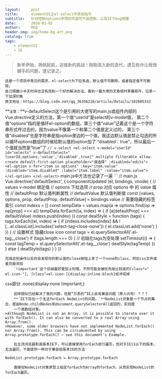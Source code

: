 ```yaml
---
layout:     post
title:      elementUI之el-select中添加指令
subtitle:   针对控制options中项的可选可不选控制，以及IE下bug梳理
date:       2020-01-02
author:     MSQ
header-img: img/home-bg-art.png
catalog: true
tags:
    - elementUI
    - IE
---
```



>新年伊始，扬帆起航，迎接新的挑战！刚刚进入新的迭代，遇见些许让我很棘手的问题，遂记录之。

    这是一个项目中常见的需求，el-select为下拉多选，默认值不可删除，或者指定值不可删除。
    自己琢磨小半天时间也没有找到一个好的解决办法，看到一篇大佬的文章顿时茅塞顿开，记录一下加深印象
    原文地址：https://blog.csdn.net/qq_36356218/article/details/102605332

**`注意：`**v-defaultSelect这个是引用的大佬写的main.js或组件内部的Vue.directive定义的方法，第一个值“userId”是select的v-model值，
    第二个值“options”指的是循环el-option的数组，第三个值“value”记着这个是一个字符串形式传过去的，因为value不像第一个和第二个值是定义过的，
    第三个值“disabled”也是字符串是指option里边的一个值，我这边默认值是禁止勾选的所以循环options数组的时候给默认值的option加了
    “disabled：true”，所以最后一个值就当然是“true”了
    ```
    // v-select
    <el-select
        v-model="userId"
        id="selects"
        v-defaultSelect="[userId,options,'value','disabled',true]"
        multiple
        filterable
        allow-create
        default-first-option
        placeholder="请选择"
        :disabled="edits">
        <el-option
          v-for="item in options"
          :key="item.value"
          :disabled="item.disabled"
          :label="item.label"
          :value="item.value">
        </el-option>
    </el-select>
    ```
    main.js中方法也记录了一遍
    ```
    // main.js
    Vue.directive('defaultSelect', {
        componentUpdated (el, bindings, vnode) {
          // values v-model 绑定值
          // options 下拉选项
          // prop 对应 options 中 的 value 属性
          // defaultProp 默认值判断属性
          // defaultValue 默认值判断值
          const [values, options, prop, defaultProp, defaultValue] = bindings.value
          // 需要隐藏的标签索引
          const indexs = []
          const tempData = values.map(a => options.find(op => op[prop] === a))
          tempData.forEach((a, index) => {
            if (a[defaultProp] === defaultValue) indexs.push(index)
          })
          const dealStyle = function (tags) {
            tags.forEach((el, index) => {
              if (indexs.includes(index) && ![...el.classList].includes('select-tag-close-none')) {
                el.classList.add('none')
              }
            })
          }
          // 设置样式 隐藏close icon
          const tags = el.querySelectorAll('.el-tag__close')
          if (tags.length === 0) {
            // 初始化tags为空处理
            setTimeout(() => {
              const tagTemp = el.querySelectorAll('.el-tag__close')
              dealStyle(tagTemp)
            })
          } else {
            dealStyle(tags)
          }
        }
      })
```
完成这些操作以后你会发现你的默认值的close按钮上多了一个none的class，然后css文件或者页面添加
    `!important`这个后缀最好是加上的哦，不然可能会被优先级比较高的[class*=" el-icon-"], [class^=el-icon-]{display:inline-block}给冲突掉
```
css部分
    .none{display:none !important;}
```
    这样貌似已经解决了我的问题，但是“万恶的”IE上会有兼容问题（黑人问号）？？？
    **`IE下存在一个无法forEach NodeList的问题。`**NodeList对象是一个节点的集合，是由Node.childNodes和document.querySelectorAll返回的，实则是
    一个类数组对象。
>Although NodeList is not an Array, it is possible to iterate over it with forEach(). It can also be converted to a real Array using Array.from().
>However, some older browsers have not implemented NodeList.forEach() nor Array.from(). This can be circumvented by using Array.prototype.forEach() — see this document's Example.

    在主流浏览器和高版本IE下，可以直接使用forEach进行遍历，但对于IE11以下的版本，无法遍历，下面提供一种对于兼容低版本IE的方法
```
    NodeList.prototype.forEach = Array.prototype.forEach
```
    直接在NodeList对象原型上指定forEach为Array的forEach，从而实现NodeList的forEach遍历。